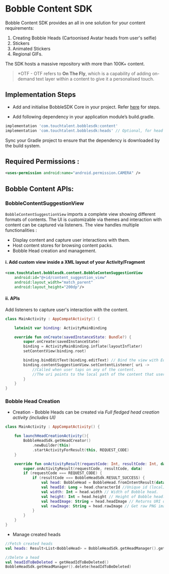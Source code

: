  #  Bobble Content SDK

Bobble Content SDK provides an all in one solution for your content requirements:
1. Creating Bobble Heads (Cartoonised Avatar heads from user's selfie)
2. Stickers
3. Animated Stickers
4. Regional GIFs.

The SDK hosts a massive repository with more than 100K+ content.

> *OTF - OTF refers to <b>On The Fly</b>, which is a capability of adding on-demand text layer within a content to give it a personalised touch.
## <a name="implementation_steps"></a>Implementation Steps

- Add and initialise BobbleSDK Core in your project. Refer [here](Readme.md#setup) for steps.

- Add following dependency in your application module’s build.gradle.
```groovy
implementation 'com.touchtalent.bobblesdk:content'
implementation 'com.touchtalent.bobblesdk:heads' // Optional, for head support
```

Sync your Gradle project to ensure that the dependency is downloaded by the build system.

## Required Permissions : 

```xml
<uses-permission android:name="android.permission.CAMERA" />
```
##  Bobble Content APIs:

### BobbleContentSuggestionView
```BobbleContentSuggestionView``` imports a complete view showing different formats of contents. The UI is customizable via themes and interaction with content can be captured via listeners. The view handles multiple functionalities :

- Display content and capture user interactions with them.
- Host content stores for browsing content packs.
- Bobble Head creation and management. 

#### i. Add custom view inside a XML layout of your Activity/Fragment
```xml
<com.touchtalent.bobblesdk.content.BobbleContenSuggestionView
    android:id="@+id/content_suggestion_view"
    android:layout_width="match_parent"
    android:layout_height="200dp"/>
```
#### ii. APIs
Add listeners to capture user's interaction with the content.

```kotlin
class MainActivity : AppCompatActivity() {

    lateinit var binding: ActivityMainBinding

    override fun onCreate(savedInstanceState: Bundle?) {
        super.onCreate(savedInstanceState)
        binding = ActivityMainBinding.inflate(layoutInflater)
        setContentView(binding.root)

        binding.bindEditText(binding.editText) // Bind the view with EditText to personalise based on input text
        binding.contentSuggestionView.setContentListener{ uri ->
            //Called when user taps on any of the content.
            //The uri points to the local path of the content that user tapped on.
        }
    }
}
```

### Bobble Head Creation

- Creation - Bobble Heads can be created via *Full fledged head creation activity (includes UI)*

```kotlin 
class MainActivity : AppCompatActivity() {

    fun launchHeadCreationActivity(){
        BobbleHeadSdk.getHeadCreator()
            .newBuilder(this)
            .startActivityForResult(this, REQUEST_CODE)
    }

    override fun onActivityResult(requestCode: Int, resultCode: Int, data: Intent?) {
        super.onActivityResult(requestCode, resultCode, data)
        if (requestCode === REQUEST_CODE) {
            if (resultCode === BobbleHeadSdk.RESULT_SUCCESS) {
                val head: BobbleHead = BobbleHead.fromIntentResult(data)
                val headId: Long = head.characterId //Unique id (local) of head.
                val width: Int = head.width // Width of Bobble head.
                val height: Int = head.height // Height of Bobble head.
                val headImage: String = head.headImage // Returns URI of PNG image pointing to the Bobble Head.
                val rawImage: String = head.rawImage // Get raw PNG image used for head creation
            }
        } 
    }
}
```

- Manage created heads

```kotlin
//Fetch created heads
val heads: Result<List<BobbleHead> = BobbleHeadSdk.getHeadManager().getAll() // Suspend function to fetch all heads

//Delete a head
val headIdToBeDeleted = getHeadIdToBeDeleted()
BobbleHeadSdk.getHeadManager().delete(headIdToBeDeleted)
```

